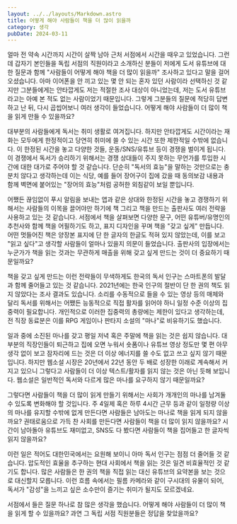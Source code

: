 ```yaml
---
layout: ../../layouts/Markdown.astro
title: 어떻게 해야 사람들이 책을 더 많이 읽을까
category: 생각
pubDate: 2024-03-11
---
```


얼마 전 약속 시간까지 시간이 살짝 남아 근처 서점에서 시간을 때우고 있었습니다. 그런데 갑자기 본인들을 독립 서점의 직원이라고 소개하신 분들이 저에게 도서 유튜브에 대한 질문과 함께 "사람들이 어떻게 해야 책을 더 많이 읽을까" 조사하고 있다고 말을 걸어오셨습니다. 아마 이어폰을 안 끼고 있는 몇 안 되는 혼자 있던 사람이라 선택하신 것 같지만 그분들에게는 안타깝게도 저는 적절한 조사 대상이 아니었는데, 저는 도서 유튜브라고는 아예 본 적도 없는 사람이었기 때문입니다. 그렇게 그분들의 질문에 적당히 답변하고 난 뒤, 다시 곱씹어보니 여러 생각이 들었습니다. 어떻게 해야 사람들이 더 많이 책을 읽게 만들 수 있을까요? 

대부분의 사람들에게 독서는 취미 생활로 여겨집니다. 하지만 안타깝게도 시간이라는 재화는 모두에게 한정적이고 당연히 취미에 쓸 수 있는 시간 또한 제한적일 수밖에 없습니다. 이 한정된 시간을 놓고 다양한 것들, 운동/SNS/유튜브 등이 경쟁을 벌이게 됩니다. 이 경쟁에서 독서가 승리하기 위해서는 경쟁 상대들이 주지 못하는 무언가를 투입한 시간에 대한 대가로 주어야 할 것 같습니다. 단순히 "독서의 효능"을 말하는 것만으로는 충분치 않다고 생각하는데 이는 식당, 예를 들어 장어구이 집에 갔을 때 동의보감 내용과 함께 벽면에 붙어있는 "장어의 효능"처럼 공허한 외침같이 보일 뿐입니다.

어쨌든 끊임없이 푸시 알림을 보내는 앱과 같은 상대와 한정된 시간을 놓고 경쟁하기 위해서는 사람들의 이목을 끌어야만 하기에 책 그리고 책을 만드는 출판사도 여러 전략을 사용하고 있는 것 같습니다. 서점에서 책을 살펴보면 다양한 문구, 어떤 유튜버/유명인의 추천사와 함께 책을 어필하기도 하고, 표지 디자인을 꾸며 책을 "갖고 싶게" 만듭니다. 어떤 멋들어진 책은 양장본 표지에 단 한 글자의 한글도 적혀 있지 않았는데, 이를 보고 "읽고 싶다"고 생각할 사람들이 얼마나 있을지 의문이 들었습니다. 출판사의 입장에서는 누군가가 책을 읽는 것과는 무관하게 매출을 위해 갖고 싶게 만드는 것이 더 중요하기 때문일까요?

책을 갖고 싶게 만드는 이런 전략들이 무색하게도 한국의 독서 인구는 스마트폰의 발달과 함께 줄어들고 있는 것 같습니다. 2021년에는 한국 인구의 절반이 단 한 권의 책도 읽지 않았다는 조사 결과도 있습니다. 소리를 수동적으로 들을 수 있는 영상 등의 매체와 달리 독서를 위해서는 어쨌든 능동적으로 직접 활자를 읽어야 하니 일정 수준 이상의 집중력이 필요합니다. 개인적으로 이러한 집중력의 총량에는 제한이 있다고 생각하는데, 전 직장 동료분은 이를 RPG 게임이나 판타지 소설의 "마나"로 비유하기도 했습니다. 

일과 중에 소진된 마나를 갖고 평일 저녁 혹은 주말에 책을 읽는 것은 쉽지 않습니다. 대부분의 직장인들이 퇴근하고 집에 오면 누워서 숏폼이나 유튜브 영상 정도만 몇 편 아무 생각 없이 보고 잠자리에 드는 것은 더 이상 에너지를 쓸 수도 없고 쓰고 싶지 않기 때문입니다. 하지만 웹소설 시장은 20년에서 22년 동안 두 배로 성장한 이래로 계속해서 커지고 있으니 그렇다고 사람들이 더 이상 텍스트/활자를 읽지 않는 것은 아닌 듯해 보입니다. 웹소설은 일반적인 독서와 다르게 많은 마나를 요구하지 않기 때문일까요?

그렇다면 사람들이 책을 더 많이 읽게 만들기 위해서는 사회가 개개인의 마나를 남겨둘 수 있도록 변화해야 할 것입니다. 주 4일제 혹은 하루 4시간 근무 등과 같이 일정량 이상의 마나를 유지할 수밖에 없게 만든다면 사람들은 남아도는 마나로 책을 읽게 되지 않을까요? 권태로움으로 가득 찬 사회를 만든다면 사람들이 책을 더 많이 읽지 않을까요? 시간이 남아돌아 유튜브도 재미없고, SNS도 다 봤다면 사람들이 책을 집어들고 한 글자씩 읽지 않을까요? 

이런 일은 적어도 대한민국에서는 요원해 보이니 아마 독서 인구는 점점 더 줄어들 것 같습니다. 압도적인 효율을 추구하는 현대 사회에서 책을 읽는 것은 일견 비효율적인 것 같기도 합니다. 많은 사람들은 한 권의 책을 직접 읽는 대신 유튜브의 요약본을 보는 것으로 대신할지 모릅니다. 이런 흐름 속에서는 필름 카메라와 같이 구시대의 유물이 되어, 독서가 "감성"을 느끼고 싶은 소수만이 즐기는 취미가 될지도 모르겠네요. 

서점에서 들은 질문 하나로 참 많은 생각을 했습니다. 어떻게 해야 사람들이 더 많이 책을 읽게 할 수 있을까요? 과연 그 독립 서점 직원분들은 정답을 찾았을까요?
